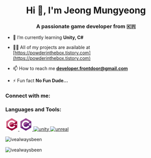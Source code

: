 <h1 align="center">Hi 👋, I'm Jeong Mungyeong</h1>
<h3 align="center">A passionate game developer from 🇰🇷</h3>

- 🌱 I’m currently learning **Unity, C#**

- 👨‍💻 All of my projects are available at [https://powderinthebox.tistory.com](https://powderinthebox.tistory.com)

- 📫 How to reach me **developer.frontdoor@gmail.com**

- ⚡ Fun fact **No Fun Dude...**

<h3 align="left">Connect with me:</h3>
<p align="left">
</p>

<h3 align="left">Languages and Tools:</h3>
<p align="left"> <a href="https://www.w3schools.com/cpp/" target="_blank" rel="noreferrer"> <img src="https://raw.githubusercontent.com/devicons/devicon/master/icons/cplusplus/cplusplus-original.svg" alt="cplusplus" width="40" height="40"/> </a> <a href="https://www.w3schools.com/cs/" target="_blank" rel="noreferrer"> <img src="https://raw.githubusercontent.com/devicons/devicon/master/icons/csharp/csharp-original.svg" alt="csharp" width="40" height="40"/> </a> <a href="https://unity.com/" target="_blank" rel="noreferrer"> <img src="https://www.vectorlogo.zone/logos/unity3d/unity3d-icon.svg" alt="unity" width="40" height="40"/> </a> <a href="https://unrealengine.com/" target="_blank" rel="noreferrer"> <img src="https://raw.githubusercontent.com/kenangundogan/fontisto/036b7eca71aab1bef8e6a0518f7329f13ed62f6b/icons/svg/brand/unreal-engine.svg" alt="unreal" width="40" height="40"/> </a> </p>

<p><img align="center" src="https://github-readme-stats.vercel.app/api/top-langs?username=ivealwaysbeen&show_icons=true&locale=en&layout=compact" alt="ivealwaysbeen" /></p>

<p><img align="center" src="https://github-readme-streak-stats.herokuapp.com/?user=ivealwaysbeen&" alt="ivealwaysbeen" /></p>

